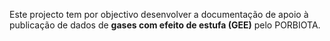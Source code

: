 Este projecto tem por objectivo desenvolver a documentação de apoio à publicação de dados de **gases com efeito de estufa (GEE)** pelo PORBIOTA.
